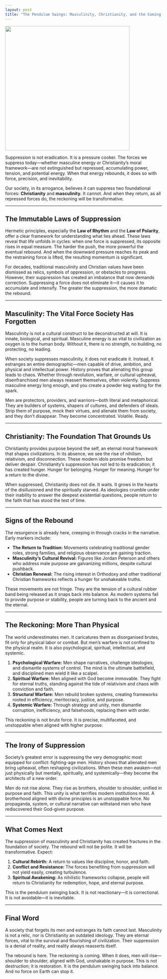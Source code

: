 ```yaml
---
layout: post
title: "The Pendulum Swings: Masculinity, Christianity, and the Coming Reckoning"
---
```


<img src="{{ site.baseurl }}/images/the-pendulum-swings.png" style="width: 400px;"/>

Suppression is not eradication. It is a pressure cooker. The forces we suppress today—whether masculine energy or Christianity’s moral framework—are not extinguished but repressed, accumulating power, tension, and potential energy. When that energy rebounds, it does so with force, precision, and inevitability.

Our society, in its arrogance, believes it can suppress two foundational forces: **Christianity** and **masculinity.** It cannot. And when they return, as all repressed forces do, the reckoning will be transformative.

---

## The Immutable Laws of Suppression

Hermetic principles, especially the **Law of Rhythm** and the **Law of Polarity**, offer a clear framework for understanding what lies ahead. These laws reveal that life unfolds in cycles: when one force is suppressed, its opposite rises in equal measure. The harder the push, the more powerful the eventual rebound. And when the downward pressure reaches its peak and the restraining force is lifted, the resulting momentum is significant.

For decades, traditional masculinity and Christian values have been dismissed as relics, symbols of oppression, or obstacles to progress. However, their suppression has created an imbalance that now demands correction. Suppressing a force does not eliminate it—it causes it to accumulate and intensify. The greater the suppression, the more dramatic the rebound.

---

## Masculinity: The Vital Force Society Has Forgotten

Masculinity is not a cultural construct to be deconstructed at will. It is innate, biological, and spiritual. Masculine energy is as vital to civilization as oxygen is to the human body. Without it, there is no strength, no building, no protecting, no leading.

When society suppresses masculinity, it does not eradicate it. Instead, it estranges an entire demographic—men capable of drive, ambition, and physical and intellectual power. History proves that alienating this group leads to chaos. Whether through revolution, warfare, or cultural upheaval, disenfranchised men always reassert themselves, often violently. Suppress masculine energy long enough, and you create a powder keg waiting for the spark.

Men are protectors, providers, and warriors—both literal and metaphorical. They are builders of systems, shapers of cultures, and defenders of ideals. Strip them of purpose, mock their virtues, and alienate them from society, and they don’t disappear. They become concentrated. Volatile. Ready.

---

## Christianity: The Foundation That Grounds Us

Christianity provides purpose beyond the self, an eternal moral framework that shapes civilizations. In its absence, we see the rise of nihilism, relativism, and disconnection. These modern idols promise freedom but deliver despair. Christianity’s suppression has not led to its eradication; it has created hunger. Hunger for belonging. Hunger for meaning. Hunger for a return to the divine.

When suppressed, Christianity does not die. It waits. It grows in the hearts of the disillusioned and the spiritually starved. As ideologies crumble under their inability to answer the deepest existential questions, people return to the faith that has stood the test of time.

---

## Signs of the Rebound

The resurgence is already here, creeping in through cracks in the narrative. Early markers include:

- **The Return to Tradition:** Movements celebrating traditional gender roles, strong families, and religious observance are gaining traction.
- **Masculinity’s Cultural Revival:** Figures like Jordan Peterson and others who address male purpose are galvanizing millions, despite cultural pushback.
- **Christian Renewal:** The rising interest in Orthodoxy and other traditional Christian frameworks reflects a hunger for unshakeable truths.

These movements are not fringe. They are the tension of a cultural rubber band being released as it snaps back into balance. As modern systems fail to provide purpose or stability, people are turning back to the ancient and the eternal.

---

## The Reckoning: More Than Physical

The world underestimates men. It caricatures them as disorganised brutes, fit only for physical labor or combat. But men’s warfare is not confined to the physical realm. It is also psychological, spiritual, intellectual, and systemic.

1. **Psychological Warfare:** Men shape narratives, challenge ideologies, and dismantle systems of control. The mind is the ultimate battlefield, and disciplined men wield it like a scalpel.
2. **Spiritual Warfare:** Men aligned with God become immovable. They fight for eternal truths, standing against the tide of relativism and chaos with conviction and faith.
3. **Structural Warfare:** Men rebuild broken systems, creating frameworks rooted in efficiency, meritocracy, justice, and purpose.
4. **Systemic Warfare:** Through strategy and unity, men dismantle corruption, inefficiency, and falsehoods, replacing them with order.

This reckoning is not brute force. It is precise, multifaceted, and unstoppable when aligned with higher purpose.

---

## The Irony of Suppression

Society’s greatest error is suppressing the very demographic most equipped for conflict: fighting-age men. History shows that alienated men bring upheaval, often reshaping civilizations. When these men awaken—not just physically but mentally, spiritually, and systemically—they become the architects of a new order.

Men do not rise alone. They rise as brothers, shoulder to shoulder, unified in purpose and faith. This unity is what terrifies modern institutions most. A brotherhood aligned with divine principles is an unstoppable force. No propaganda, system, or cultural narrative can withstand men who have rediscovered their God-given purpose.

---

## What Comes Next

The suppression of masculinity and Christianity has created fractures in the foundation of society. The rebound will not be polite. It will be transformative. Expect:

1. **Cultural Rebirth:** A return to values like discipline, honor, and faith.
2. **Conflict and Resistance:** The forces benefiting from suppression will not yield easily, creating turbulence.
3. **Spiritual Awakening:** As nihilistic frameworks collapse, people will return to Christianity for redemption, hope, and eternal purpose.

This is the pendulum swinging back. It is not reactionary—it is correctional. It is not avoidable—it is inevitable.

---

## Final Word

A society that forgets its men and estranges its faith cannot last. Masculinity is not a relic, nor is Christianity an outdated ideology. They are eternal forces, vital to the survival and flourishing of civilization. Their suppression is a denial of reality, and reality always reasserts itself.

The rebound is here. The reckoning is coming. When it does, men will rise—shoulder to shoulder, aligned with God, unshakable in purpose. This is not destruction; it is restoration. It is the pendulum swinging back into balance. And no force on Earth can stop it.
